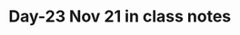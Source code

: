 Day-23 Nov 21 in class notes
========================================================















